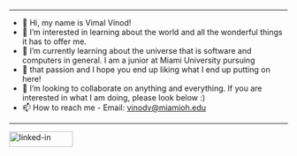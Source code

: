 ---------------------------------------------------------------------------------------------------------------------------------------
- 👋  Hi, my name is Vimal Vinod!
- 👀  I’m interested in learning about the world and all the wonderful things it has to offer me. 
- 🌱  I’m currently learning about the universe that is software and computers in general. I am a junior at Miami University pursuing 
- 🌱  that passion and I hope you end up liking what I end up putting on here! 
- 💞️  I’m looking to collaborate on anything and everything. If you are interested in what I am doing, please look below :)
- 📫  How to reach me - Email: vinodv@miamioh.edu
---------------------------------------------------------------------------------------------------------------------------------------

<!--
Linkedin Button
--->
<a href="https://www.linkedin.com/in/vimalvinod/">
  <img src="https://res.cloudinary.com/practicaldev/image/fetch/s--chf73s-H--/c_limit%2Cf_auto%2Cfl_progressive%2Cq_auto%2Cw_880/https://img.shields.io/badge/Linked_In-0077B5%3Fstyle%3Dfor-the-badge%26logo%3DLinkedIn%26logoColor%3Dwhite" alt="linked-in" loading="lazy" width="115" height="28">
</a>
<!---
VV018/VV018 is a ✨ special ✨ repository because its `README.md` (this file) appears on your GitHub profile.
You can click the Preview link to take a look at your changes.
--->

